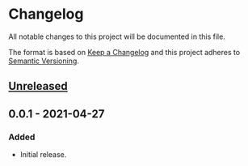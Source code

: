 # Changelog

All notable changes to this project will be documented in this file.

The format is based on [Keep a Changelog](http://keepachangelog.com/)
and this project adheres to [Semantic Versioning](http://semver.org/).

## [Unreleased]

## 0.0.1 - 2021-04-27
### Added
- Initial release.

[Unreleased]: https://github.com/ggoodman/context/compare/v0.0.1...HEAD
